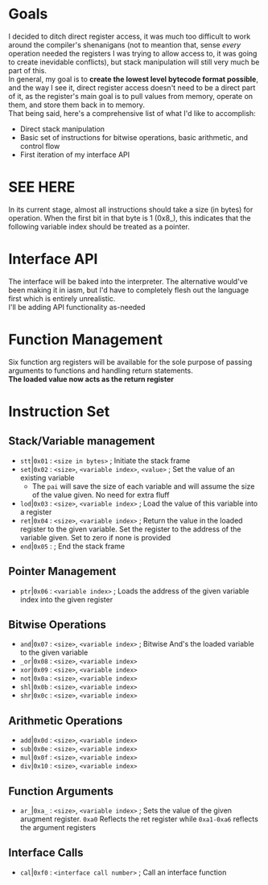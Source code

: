 # Goals
I decided to ditch direct register access, it was much too difficult to work around the compiler's shenanigans (not to meantion that, sense *every* operation needed the registers I was trying to allow access to, it was going to create inevidable conflicts), but stack manipulation will still very much be part of this.  
In general, my goal is to **create the lowest level bytecode format possible**, and the way I see it, direct register access doesn't need to be a direct part of it, as the register's main goal is to pull values from memory, operate on them, and store them back in to memory.  
That being said, here's a comprehensive list of what I'd like to accomplish:
- Direct stack manipulation
- Basic set of instructions for bitwise operations, basic arithmetic, and control flow
- First iteration of my interface API

# SEE HERE
In its current stage, almost all instructions should take a size (in bytes) for operation. When the first bit in that byte is 1 (0x8_), this indicates that the following variable index should be treated as a pointer.

# Interface API
The interface will be baked into the interpreter. The alternative would've been making it in iasm, but I'd have to completely flesh out the language first which is entirely unrealistic.  
I'll be adding API functionality as-needed

# Function Management
Six function arg registers will be available for the sole purpose of passing arguments to functions and handling return statements.  
**The loaded value now acts as the return register**

# Instruction Set
## Stack/Variable management
- `stt`|`0x01` : `<size in bytes>` ; Initiate the stack frame
- `set`|`0x02` : `<size>`, `<variable index>`, `<value>` ; Set the value of an existing variable
  - The `pai` will save the size of each variable and will assume the size of the value given. No need for extra fluff
- `lod`|`0x03` : `<size>`, `<variable index>` ; Load the value of this variable into a register
- `ret`|`0x04` : `<size>`, `<variable index>` ; Return the value in the loaded register to the given variable. Set the register to the address of the variable given. Set to zero if none is provided
- `end`|`0x05` : ; End the stack frame

## Pointer Management
- `ptr`|`0x06` : `<variable index>` ; Loads the address of the given variable index into the given register

## Bitwise Operations
- `and`|`0x07` : `<size>`, `<variable index>` ; Bitwise And's the loaded variable to the given variable
- `_or`|`0x08` : `<size>`, `<variable index>`
- `xor`|`0x09` : `<size>`, `<variable index>`
- `not`|`0x0a` : `<size>`, `<variable index>`
- `shl`|`0x0b` : `<size>`, `<variable index>`
- `shr`|`0x0c` : `<size>`, `<variable index>`

## Arithmetic Operations
- `add`|`0x0d` : `<size>`, `<variable index>`
- `sub`|`0x0e` : `<size>`, `<variable index>`
- `mul`|`0x0f` : `<size>`, `<variable index>`
- `div`|`0x10` : `<size>`, `<variable index>`

## Function Arguments
- `ar_`|`0xa_` : `<size>`, `<variable index>` ; Sets the value of the given arugment register. `0xa0` Reflects the ret register while `0xa1-0xa6` reflects the argument registers

## Interface Calls
- `cal`|`0xf0` : `<interface call number>` ; Call an interface function
